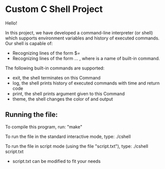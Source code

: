 # Custom C Shell Project

Hello!

In this project, we have developed a command-line interpreter (or shell) which supports environment variables and history of executed commands. Our shell is capable of:
- Recognizing lines of the form $<VAR>=<value>
- Recognizing lines of the form <command> <arg0> <arg1> … <argN>, where <command> is a name of built-in command.

The following built-in commands are supported:
- exit, the shell terminates on this Command
- log, the shell prints history of executed commands with time and return code
- print, the shell prints argument given to this Command
- theme, the shell changes the color of and output

## Running the file: 
To compile this program, run:
"make"

To run the file in the standard interactive mode, type:
./cshell

To run the file in script mode (using the file "script.txt"), type:
./cshell script.txt
- script.txt can be modified to fit your needs
